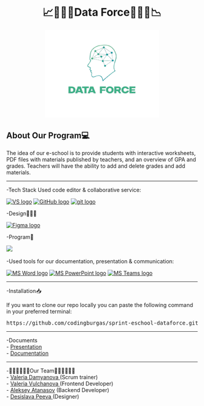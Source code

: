<h1 align="center">📈👩🏽‍💻Data Force🧑🏽‍💻📉</h1>

<div align="center">
    <img src="https://github.com/codingburgas/sprint-eschool-dataforce/blob/main/DataForce/PL/images/logo.png" alt="Logo" width="300"/>
</div>

## About Our Program💻
The idea of ​​our e-school is to provide students with interactive worksheets, PDF files with materials published by teachers, and an overview of GPA and grades. Teachers will have the ability to add and delete grades and add materials.
<br>
<hr>
-Tech Stack
Used code editor & collaborative service:
<p align="left">
 <a href="https://visualstudio.microsoft.com/vs/"><img src="https://static.wikia.nocookie.net/logopedia/images/6/62/Brand_Visual_Studio_Win_2019.svg/revision/latest/scale-to-width-down/250?cb=20191019024151" alt="VS logo" width=48px /></a>
 <a href="https://github.com/"><img src="https://img.icons8.com/nolan/344/github.png" alt="GitHub logo" width=52px /></a>
<a href="https://git-scm.com/"><img src="https://img.icons8.com/nolan/344/git.png" alt="git logo" width=52px /></a>
</p>
-Design👩🏽‍💻
<p align="left">
    <a href="https://www.figma.com/"><img src="https://img.icons8.com/color/344/figma--v1.png" alt="Figma logo" width=48px/></a>
</p>
 -Program👾
<p align="left">
   <img src="https://skillicons.dev/icons?i=qt,cpp"/>
</p>
-Used tools for our documentation, presentation & communication:

<p align="left">
    <a href="https://www.microsoft.com/en-ww/microsoft-365/word"><img src="https://img.icons8.com/color/344/ms-word.png" alt="MS Word logo" width=48px /></a>
    <a href="https://www.microsoft.com/en-ww/microsoft-365/powerpoint"><img src="https://img.icons8.com/color/344/ms-powerpoint.png" alt="MS PowerPoint logo" width=48px /></a>
    <a href="https://www.microsoft.com/en/microsoft-teams/group-chat-software"><img src="https://img.icons8.com/color/344/microsoft-teams.png" alt = "MS Teams logo" width=46px /></a>
</p>
<hr>
-Installation📥

If you want to clone our repo locally you can paste the following command in your preferred terminal:

<pre>https://github.com/codingburgas/sprint-eschool-dataforce.git</pre>
<hr>
 -Documents<br>
- <a href = "https://github.com/codingburgas/sprint-eschool-dataforce/blob/main/Documents/DataForce%20Presentation.pptx"> Presentation </a><br>
- <a href = "https://github.com/codingburgas/sprint-eschool-dataforce/blob/main/Documents/DataForce%20Documenation.docx"> Documentation </a><br>
<hr>
 -👩🏽‍💻👩🏽‍💻Our Team👩🏽‍💻🧑🏽‍💻<br>
- <a href = "https://github.com/VMDamyanova23"> Valeria Damyanova </a> (Scrum trainer)<br>
- <a href = "https://github.com/VVValchanova23"> Valeria Vulchanova </a> (Frontend Developer)<br>
- <a href = "https://github.com/AYAAtanasov23"> Aleksey Atanasov</a> (Backend  Developer)<br>
- <a href = "https://github.com/DVPeeva23"> Desislava Peeva </a> (Designer)<br>
